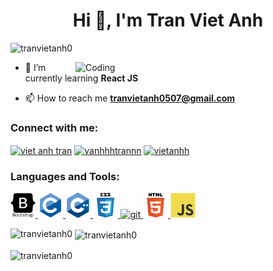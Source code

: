 <h1 align="center">Hi 👋, I'm Tran Viet Anh</h1>
<p align="left"> <img src="https://komarev.com/ghpvc/?username=tranvietanh0&label=Profile%20views&color=0e75b6&style=flat" alt="tranvietanh0" /> </p>

<img align="right" alt="Coding" width="400" src="https://user-images.githubusercontent.com/115187902/230700872-d5f44b85-56c7-4e27-80a4-6e2db901e60c.gif">

- 🌱 I’m currently learning **React JS**

- 📫 How to reach me **tranvietanh0507@gmail.com**

<h3 align="left">Connect with me:</h3>
<p align="left">
<a href="https://fb.com/viet anh tran" target="blank"><img align="center" src="https://raw.githubusercontent.com/rahuldkjain/github-profile-readme-generator/master/src/images/icons/Social/facebook.svg" alt="viet anh tran" height="30" width="40" /></a>
<a href="https://instagram.com/vanhhhtrannn" target="blank"><img align="center" src="https://raw.githubusercontent.com/rahuldkjain/github-profile-readme-generator/master/src/images/icons/Social/instagram.svg" alt="vanhhhtrannn" height="30" width="40" /></a>
<a href="https://www.hackerrank.com/vietanhh" target="blank"><img align="center" src="https://raw.githubusercontent.com/rahuldkjain/github-profile-readme-generator/master/src/images/icons/Social/hackerrank.svg" alt="vietanhh" height="30" width="40" /></a>
</p>

<h3 align="left">Languages and Tools:</h3>
<p align="left"> <a href="https://getbootstrap.com" target="_blank" rel="noreferrer"> <img src="https://raw.githubusercontent.com/devicons/devicon/master/icons/bootstrap/bootstrap-plain-wordmark.svg" alt="bootstrap" width="40" height="40"/> </a> <a href="https://www.cprogramming.com/" target="_blank" rel="noreferrer"> <img src="https://raw.githubusercontent.com/devicons/devicon/master/icons/c/c-original.svg" alt="c" width="40" height="40"/> </a> <a href="https://www.w3schools.com/cpp/" target="_blank" rel="noreferrer"> <img src="https://raw.githubusercontent.com/devicons/devicon/master/icons/cplusplus/cplusplus-original.svg" alt="cplusplus" width="40" height="40"/> </a> <a href="https://www.w3schools.com/css/" target="_blank" rel="noreferrer"> <img src="https://raw.githubusercontent.com/devicons/devicon/master/icons/css3/css3-original-wordmark.svg" alt="css3" width="40" height="40"/> </a> <a href="https://git-scm.com/" target="_blank" rel="noreferrer"> <img src="https://www.vectorlogo.zone/logos/git-scm/git-scm-icon.svg" alt="git" width="40" height="40"/> </a> <a href="https://www.w3.org/html/" target="_blank" rel="noreferrer"> <img src="https://raw.githubusercontent.com/devicons/devicon/master/icons/html5/html5-original-wordmark.svg" alt="html5" width="40" height="40"/> </a> <a href="https://developer.mozilla.org/en-US/docs/Web/JavaScript" target="_blank" rel="noreferrer"> <img src="https://raw.githubusercontent.com/devicons/devicon/master/icons/javascript/javascript-original.svg" alt="javascript" width="40" height="40"/> </a> </p>

<p><img align="left" src="https://github-readme-stats.vercel.app/api/top-langs?username=tranvietanh0&show_icons=true&locale=en&layout=compact" alt="tranvietanh0" /></p>

<p>&nbsp;<img align="center" src="https://github-readme-stats.vercel.app/api?username=tranvietanh0&show_icons=true&locale=en" alt="tranvietanh0" /></p>

<p><img align="center" src="https://github-readme-streak-stats.herokuapp.com/?user=tranvietanh0&" alt="tranvietanh0" /></p>
